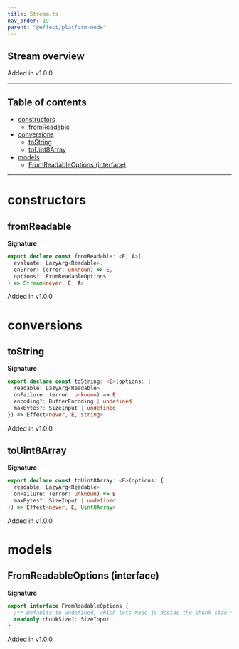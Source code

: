 ```yaml
---
title: Stream.ts
nav_order: 19
parent: "@effect/platform-node"
---
```


## Stream overview

Added in v1.0.0

---

<h2 class="text-delta">Table of contents</h2>

- [constructors](#constructors)
  - [fromReadable](#fromreadable)
- [conversions](#conversions)
  - [toString](#tostring)
  - [toUint8Array](#touint8array)
- [models](#models)
  - [FromReadableOptions (interface)](#fromreadableoptions-interface)

---

# constructors

## fromReadable

**Signature**

```ts
export declare const fromReadable: <E, A>(
  evaluate: LazyArg<Readable>,
  onError: (error: unknown) => E,
  options?: FromReadableOptions
) => Stream<never, E, A>
```

Added in v1.0.0

# conversions

## toString

**Signature**

```ts
export declare const toString: <E>(options: {
  readable: LazyArg<Readable>
  onFailure: (error: unknown) => E
  encoding?: BufferEncoding | undefined
  maxBytes?: SizeInput | undefined
}) => Effect<never, E, string>
```

Added in v1.0.0

## toUint8Array

**Signature**

```ts
export declare const toUint8Array: <E>(options: {
  readable: LazyArg<Readable>
  onFailure: (error: unknown) => E
  maxBytes?: SizeInput | undefined
}) => Effect<never, E, Uint8Array>
```

Added in v1.0.0

# models

## FromReadableOptions (interface)

**Signature**

```ts
export interface FromReadableOptions {
  /** Defaults to undefined, which lets Node.js decide the chunk size */
  readonly chunkSize?: SizeInput
}
```

Added in v1.0.0
